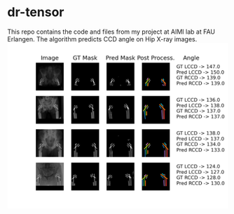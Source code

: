 # dr-tensor

This repo contains the code and files from my project at AIMI lab at FAU Erlangen. The algorithm predicts CCD angle on Hip X-ray images.
![screenshot](predicted_heatmap_line_segmentation_masks_44.png)

